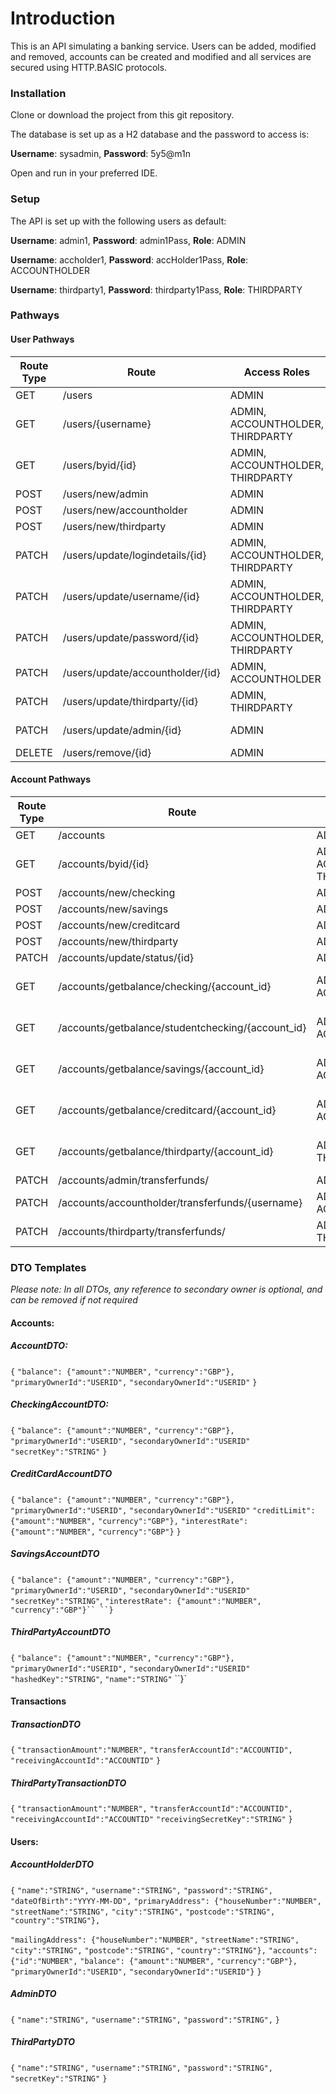 # Introduction

This is an API simulating a banking service. Users can be added, modified and removed, accounts can be created and modified and all services are secured using HTTP.BASIC protocols. 



### Installation

Clone or download the project from this git repository.

The database is set up as a H2 database and the password to access is:

**Username**: sysadmin, **Password**: 5y5@m1n

Open and run in your preferred IDE.



### Setup

The API is set up with the following users as default: 

**Username**: admin1, **Password**: admin1Pass, **Role**: ADMIN

**Username**: accholder1, **Password**: accHolder1Pass, **Role**: ACCOUNTHOLDER

**Username**: thirdparty1, **Password**: thirdparty1Pass, **Role**: THIRDPARTY


### Pathways

#### **User Pathways**

Route Type | Route | Access Roles| Input Required 
--- | --- | --- |--- 
GET | /users | ADMIN | NONE 
GET | /users/{username} | ADMIN, ACCOUNTHOLDER, THIRDPARTY | String - Username 
GET | /users/byid/{id} | ADMIN, ACCOUNTHOLDER, THIRDPARTY | Long - User ID 
POST | /users/new/admin | ADMIN | AdminDTO 
POST | /users/new/accountholder | ADMIN | AccountHolderDTO 
POST | /users/new/thirdparty | ADMIN | ThirdPartyDTO 
PATCH | /users/update/logindetails/{id} | ADMIN, ACCOUNTHOLDER, THIRDPARTY | Long - User ID, String - Username, String - Password 
PATCH | /users/update/username/{id} | ADMIN, ACCOUNTHOLDER, THIRDPARTY | Long - User Id, String - Username 
PATCH | /users/update/password/{id} | ADMIN, ACCOUNTHOLDER, THIRDPARTY | Long - User Id, String - Password 
PATCH | /users/update/accountholder/{id} | ADMIN, ACCOUNTHOLDER | Long - User ID, AccountHolderDTO 
PATCH | /users/update/thirdparty/{id} | ADMIN, THIRDPARTY | Long - User ID, ThirdPartyDTO 
PATCH | /users/update/admin/{id} | ADMIN | Long - User ID, AdminDTO 
DELETE | /users/remove/{id} | ADMIN | Long - User ID 



#### **Account Pathways**

Route Type | Route| Access Roles | Input Required
--- | --- | --- | --- 
GET | /accounts | ADMIN | NONE 
GET | /accounts/byid/{id} | ADMIN, ACCOUNTHOLDER, THIRDPARTY | Long - Account ID 
POST | /accounts/new/checking | ADMIN | CheckingAccountDTO 
POST | /accounts/new/savings | ADMIN | SavingsAccountDTO 
POST | /accounts/new/creditcard | ADMIN | CreditCardAccountDTO 
POST | /accounts/new/thirdparty | ADMIN | ThirdPartyAccountDTO 
PATCH | /accounts/update/status/{id} | ADMIN | Long - Account ID 
GET | /accounts/getbalance/checking/{account_id} | ADMIN, ACCOUNTHOLDER | Long - Account ID, String - Account Owner Username 
GET | /accounts/getbalance/studentchecking/{account_id} | ADMIN, ACCOUNTHOLDER | Long - Account ID, String - Account Owner Username 
GET | /accounts/getbalance/savings/{account_id} | ADMIN, ACCOUNTHOLDER | Long - Account ID, String - Account Owner Username 
GET | /accounts/getbalance/creditcard/{account_id} | ADMIN, ACCOUNTHOLDER | Long - Account ID, String - Account Owner Username 
GET | /accounts/getbalance/thirdparty/{account_id} | ADMIN, THIRDPARTY | Long - Account ID, String - Account Owner Username 
PATCH | /accounts/admin/transferfunds/ | ADMIN | TransactionDTO 
PATCH | /accounts/accountholder/transferfunds/{username} | ADMIN, ACCOUNTHOLDER | String - Username, TransactionDTO 
PATCH | /accounts/thirdparty/transferfunds/ | ADMIN, THIRDPARTY | String - HashedKey, ThirdPartyTransactionDTO 



### **DTO Templates**

*Please note: In all DTOs, any reference to secondary owner is optional, and can be removed if not required*

#### Accounts:

##### AccountDTO:

`{`
`"balance": {"amount":"NUMBER",`
					`"currency":"GBP"},`
`"primaryOwnerId":"USERID",`
`"secondaryOwnerId":"USERID"`
`}`

##### CheckingAccountDTO:

`{`
`"balance": {"amount":"NUMBER",`
					`"currency":"GBP"},`
`"primaryOwnerId":"USERID",`
`"secondaryOwnerId":"USERID"`
`"secretKey":"STRING"`
`}`

##### CreditCardAccountDTO

`{`
`"balance": {"amount":"NUMBER",`
					`"currency":"GBP"},`
`"primaryOwnerId":"USERID",`
`"secondaryOwnerId":"USERID"`
`"creditLimit": {"amount":"NUMBER",`
							`"currency":"GBP"},`
`"interestRate": {"amount":"NUMBER",`
							`"currency":"GBP"}`
`}`

##### SavingsAccountDTO

`{`
`"balance": {"amount":"NUMBER",`
					`"currency":"GBP"},`
`"primaryOwnerId":"USERID",`
`"secondaryOwnerId":"USERID"`
`"secretKey":"STRING"`,
`"interestRate": {"amount":"NUMBER",`
							`"currency":"GBP"}``
``}`

##### ThirdPartyAccountDTO

`{`
`"balance": {"amount":"NUMBER",`
					`"currency":"GBP"},`
`"primaryOwnerId":"USERID",`
`"secondaryOwnerId":"USERID"`
`"hashedKey":"STRING"`,
`"name":"STRING"`
``}`



#### Transactions

##### TransactionDTO

`{`
`"transactionAmount":"NUMBER",`
`"transferAccountId":"ACCOUNTID",`
`"receivingAccountId":"ACCOUNTID"`
`}`

##### ThirdPartyTransactionDTO

`{`
`"transactionAmount":"NUMBER",`
`"transferAccountId":"ACCOUNTID",`
`"receivingAccountId":"ACCOUNTID"`
`"receivingSecretKey":"STRING"`
`}`



#### Users:

##### AccountHolderDTO

`{`
`"name":"STRING",`
`"username":"STRING",`
`"password":"STRING",`
`"dateOfBirth":"YYYY-MM-DD",`
`"primaryAddress": {"houseNumber":"NUMBER",`
									`"streetName":"STRING",`
									`"city":"STRING",`
									`"postcode":"STRING",`
									`"country":"STRING"},`

`"mailingAddress": {"houseNumber":"NUMBER",`
									`"streetName":"STRING",`
									`"city":"STRING",`
									`"postcode":"STRING",`
									`"country":"STRING"},`
`"accounts": {"id":"NUMBER",`
					`"balance": {"amount":"NUMBER",`
					`"currency":"GBP"},`
					`"primaryOwnerId":"USERID",`
					`"secondaryOwnerId":"USERID"}`
`}`

##### AdminDTO

`{`
`"name":"STRING",`
`"username":"STRING",`
`"password":"STRING",`
`}`

##### ThirdPartyDTO

`{`
`"name":"STRING",`
`"username":"STRING",`
`"password":"STRING",`
`"secretKey":"STRING"`
`}`



